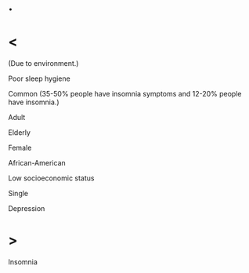 # .

# <

(Due to environment.)

Poor sleep hygiene

Common
(35-50% people have insomnia symptoms and 12-20% people have insomnia.)

Adult

Elderly

Female

African-American

Low socioeconomic status

Single

Depression

# >

Insomnia
